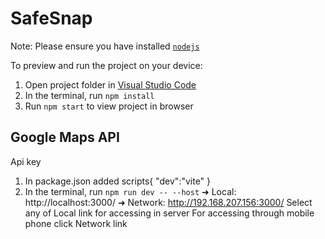 
  # SafeSnap

  Note: Please ensure you have installed <code><a href="https://nodejs.org/en/download/">nodejs</a></code>

  To preview and run the project on your device:
  1) Open project folder in <a href="https://code.visualstudio.com/download">Visual Studio Code</a>
  2) In the terminal, run `npm install`
  3) Run `npm start` to view project in browser
  
  ## Google Maps API 
  Api key

  1) In package.json added scripts{
    "dev":"vite"
  }
  2) In the terminal, run `npm run dev -- --host`
    ➜  Local:   http://localhost:3000/
  ➜  Network: http://192.168.207.156:3000/
  Select any of Local link for accessing in server
  For accessing through mobile phone click Network link
